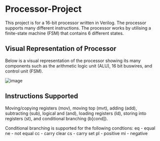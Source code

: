 # Processor-Project
This project is for a 16-bit processor written in Verilog. The processor supports many different instructions. The processor works by utilising a finite-state machine (FSM) that contains 6 different states. 

## Visual Representation of Processor
Below is a visual representation of the processor showing its many components such as the arithmetic logic unit (ALU), 16 bit buswires, and control unit (FSM). 

![image](https://user-images.githubusercontent.com/104869723/187580323-68d0ad20-fb25-4951-a00f-4beeaa544f4d.png)



## Instructions Supported
Moving/copying registers (mov), moving top (mvt), adding (add), subtracting (sub), logical and (and), loading registers (ld), storing into registers (st), and conditional branching (b[cond]). 

Conditional branching is supported for the following condtions: 
eq - equal
ne - not equal
cc - carry clear
cs - carry set
pl - positive
mi - negative


